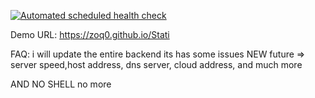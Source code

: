 [![Automated scheduled health check](https://github.com/abdimk/Stati/actions/workflows/main.yml/badge.svg)](https://github.com/abdimk/Stati/actions/workflows/main.yml)


Demo URL: https://zoq0.github.io/Stati



FAQ: i will update the entire backend its has some issues
NEW future => server speed,host address, dns server, cloud address, and much more 

AND NO SHELL no more
